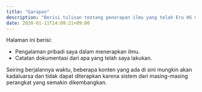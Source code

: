 ```yaml
---
title: "Garapan"
description: "Berisi tulisan tentang penerapan ilmu yang telah Eru HS miliki selama ini"
date: 2020-01-11T14:09:21+09:00
---
```


Halaman ini berisi:  
+ Pengalaman pribadi saya dalam menerapkan ilmu.  
+ Catatan dokumentasi dari apa yang telah saya lakukan.  

Seiring berjalannya waktu, beberapa konten yang ada di sini mungkin akan kadaluarsa dan tidak dapat diterapkan karena sistem dari masing-masing perangkat yang semakin dikembangkan.  
